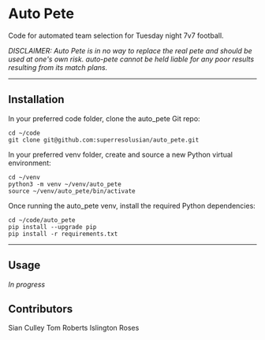 # Auto Pete

Code for automated team selection for Tuesday night 7v7 football.

_DISCLAIMER: Auto Pete is in no way to replace the real pete and should be used at one's own risk.
auto-pete cannot be held liable for any poor results resulting from its match plans._

---
## Installation

In your preferred code folder, clone the auto_pete Git repo:

```
cd ~/code
git clone git@github.com:superresolusian/auto_pete.git
```

In your preferred venv folder, create and source a new Python virtual environment:

```
cd ~/venv
python3 -m venv ~/venv/auto_pete
source ~/venv/auto_pete/bin/activate
```

Once running the auto_pete venv, install the required Python dependencies:

```
cd ~/code/auto_pete
pip install --upgrade pip
pip install -r requirements.txt
```

---
## Usage

_In progress_

## Contributors
Sian Culley
Tom Roberts
Islington Roses
